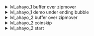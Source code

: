 <details>
<summary>lvl_ahayo_1 buffer over zipmover</summary>

![gif](https://github.com/kaizobuzz/gal-lery-collab-strat-doc/blob/main/levels/city_in_silence/images/lvl_ahayo_1_bufferclimbjumpmover.webp)
</details>

<details>
<summary>lvl_ahayo_1 demo under ending bubble </summary>

Dreamgrab, then drop down and demo\
![gif](https://github.com/kaizobuzz/gal-lery-collab-strat-doc/blob/main/levels/city_in_silence/images/lvl_ahayo_1_demounderbubble.webp)
</details>

<details>
<summary>lvl_ahayo_2 buffer over zipmover</summary>

Try to enter the dreamblock on the left side and buffer the jump for the demohyper on the block, might make it more consistent? \
![gif](https://github.com/kaizobuzz/gal-lery-collab-strat-doc/blob/main/levels/city_in_silence/images/lvl_ahayo_2_bufferclimbzipmover.webp)

</details>

<details>
<summary>lvl_ahayo_2 coinskip </summary>

For the final jumps, starting with frame one being the first buffered jump out of the dream block \
frame 1: buffered dream jump \
frame 2: double dream jump \
frame 3: hold jump \
frame 4-until besides the block to coost off of: release jump \
Then, 1f jump for the coost and hold down for a slight bit to not collide with the top spinner.
![gif](https://github.com/kaizobuzz/gal-lery-collab-strat-doc/blob/main/levels/city_in_silence/images/lvl_ahayo_2_coinskip.webp)
</details>

<details>
<summary>lvl_ahayo_2 start</summary>

![gif](https://github.com/kaizobuzz/gal-lery-collab-strat-doc/blob/main/levels/city_in_silence/images/lvl_ahayo_4_start.webp)
</details>
